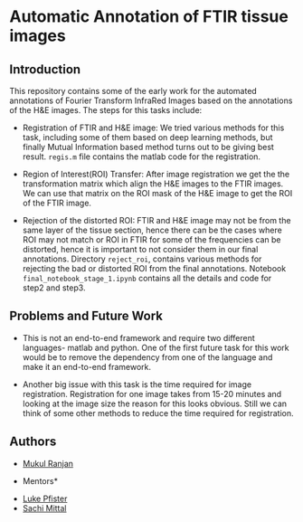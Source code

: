 # Automatic Annotation of FTIR tissue images

## Introduction

This repository contains some of the early work for the automated annotations of Fourier Transform InfraRed Images based on the annotations of the H&E images. The steps for this tasks include:

- Registration of FTIR and H&E image: We tried various methods for this task, including some of them based on deep learning methods, but finally Mutual Information based method turns out to be giving best result. `regis.m` file contains the matlab code for the registration.

- Region of Interest(ROI) Transfer: After image registration we get the the transformation matrix which align the H&E images to the FTIR images. We can use that matrix on the ROI mask of the H&E image to get the ROI of the FTIR image.

- Rejection of the distorted ROI: FTIR and H&E image may not be from the same layer of the tissue section, hence there can be the cases where ROI may not match or ROI in FTIR for some of the frequencies can be distorted, hence it is important to not consider them in our final annotations. Directory `reject_roi`, contains various methods for rejecting the bad or distorted ROI from the final annotations. Notebook `final_notebook_stage_1.ipynb` contains all the details and code for step2 and step3.

## Problems and Future Work
- This is not an end-to-end framework and require two different languages- matlab and python. One of the first future task for this work would be to remove the dependency from one of the language and make it an end-to-end framework.

- Another big issue with this task is the time required for image registration. Registration for one image takes from 15-20 minutes and looking at the image size the reason for this looks obvious. Still we can think of some other methods to reduce the time required for registration.

## Authors
 - [Mukul Ranjan](https://github.com/mukul54)
 
 * Mentors*
 - [Luke Pfister](https://github.com/lukepfister)
 - [Sachi Mittal](https://www.linkedin.com/in/shachi-mittal-8379b645/)
